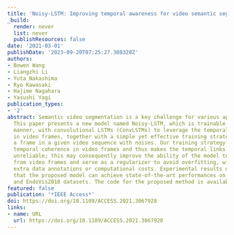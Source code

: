 ```yaml
---
title: 'Noisy-LSTM: Improving temporal awareness for video semantic segmentation'
_build:
  render: never
  list: never
  publishResources: false
date: '2021-03-01'
publishDate: '2023-09-20T07:25:27.308328Z'
authors:
- Bowen Wang
- Liangzhi Li
- Yuta Nakashima
- Ryo Kawasaki
- Hajime Nagahara
- Yasushi Yagi
publication_types:
- '2'
abstract: Semantic video segmentation is a key challenge for various applications.
  This paper presents a new model named Noisy-LSTM, which is trainable in an end-to-end
  manner, with convolutional LSTMs (ConvLSTMs) to leverage the temporal coherence
  in video frames, together with a simple yet effective training strategy that replaces
  a frame in a given video sequence with noises. Our training strategy spoils the
  temporal coherence in video frames and thus makes the temporal links in ConvLSTMs
  unreliable; this may consequently improve the ability of the model to extract features
  from video frames and serve as a regularizer to avoid overfitting, without requiring
  extra data annotations or computational costs. Experimental results demonstrate
  that the proposed model can achieve state-of-the-art performances on both the CityScapes
  and EndoVis2018 datasets. The code for the proposed method is available at https://github.com/wbw520/NoisyLSTM.
featured: false
publication: '*IEEE Access*'
doi: https://doi.org/10.1109/ACCESS.2021.3067928
links:
- name: URL
  url: https://doi.org/10.1109/ACCESS.2021.3067928
---
```


